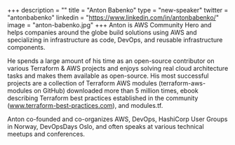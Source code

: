 +++
description = ""
title = "Anton Babenko"
type = "new-speaker"
twitter = "antonbabenko"
linkedin = "https://www.linkedin.com/in/antonbabenko/"
image = "anton-babenko.jpg"
+++
Anton is AWS Community Hero and helps companies around the globe build solutions using AWS and specializing in infrastructure as code, DevOps, and reusable infrastructure components.

He spends a large amount of his time as an open-source contributor on various Terraform & AWS projects and enjoys solving real cloud architecture tasks and makes them available as open-source. His most successful projects are a collection of Terraform AWS modules (terraform-aws-modules on GitHub) downloaded more than 5 million times, ebook describing Terraform best practices established in the community (www.terraform-best-practices.com), and modules.tf.

Anton co-founded and co-organizes AWS, DevOps, HashiCorp User Groups in Norway, DevOpsDays Oslo, and often speaks at various technical meetups and conferences.